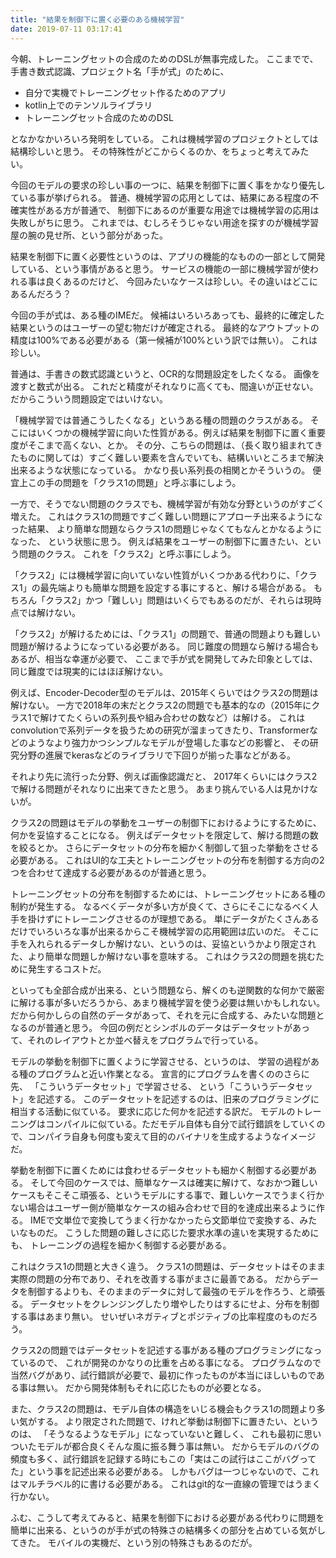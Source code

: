 ```yaml
---
title: "結果を制御下に置く必要のある機械学習"
date: 2019-07-11 03:17:41
---
```


今朝、トレーニングセットの合成のためのDSLが無事完成した。
ここまでで、手書き数式認識、プロジェクト名「手が式」のために、

- 自分で実機でトレーニングセット作るためのアプリ
- kotlin上でのテンソルライブラリ
- トレーニングセット合成のためのDSL

となかなかいろいろ発明をしている。
これは機械学習のプロジェクトとしては結構珍しいと思う。
その特殊性がどこからくるのか、をちょっと考えてみたい。

今回のモデルの要求の珍しい事の一つに、結果を制御下に置く事をかなり優先している事が挙げられる。
普通、機械学習の応用としては、結果にある程度の不確実性がある方が普通で、
制御下にあるのが重要な用途では機械学習の応用は失敗しがちに思う。
これまでは、むしろそうじゃない用途を探すのが機械学習屋の腕の見せ所、という部分があった。

結果を制御下に置く必要性というのは、アプリの機能的なものの一部として開発している、という事情があると思う。
サービスの機能の一部に機械学習が使われる事は良くあるのだけど、
今回みたいなケースは珍しい。その違いはどこにあるんだろう？

今回の手が式は、ある種のIMEだ。
候補はいろいろあっても、最終的に確定した結果というのはユーザーの望む物だけが確定される。
最終的なアウトプットの精度は100%である必要がある（第一候補が100%という訳では無い）。
これは珍しい。

普通は、手書きの数式認識というと、OCR的な問題設定をしたくなる。
画像を渡すと数式が出る。
これだと精度がそれなりに高くても、間違いが正せない。だからこういう問題設定ではいけない。

「機械学習では普通こうしたくなる」というある種の問題のクラスがある。
そこにはいくつかの機械学習に向いた性質がある。例えば結果を制御下に置く重要度がそこまで高くない、とか。
その分、こちらの問題は、（長く取り組まれてきたものに関しては）すごく難しい要素を含んでいても、結構いいところまで解決出来るような状態になっている。
かなり長い系列長の相関とかそういうの。
便宜上この手の問題を「クラス1の問題」と呼ぶ事にしよう。

一方で、そうでない問題のクラスでも、機械学習が有効な分野というのがすごく増えた。
これはクラス1の問題ですごく難しい問題にアプローチ出来るようになった結果、
より簡単な問題ならクラス1の問題じゃなくてもなんとかなるようになった、
という状態に思う。
例えば結果をユーザーの制御下に置きたい、という問題のクラス。
これを「クラス2」と呼ぶ事にしよう。

「クラス2」には機械学習に向いていない性質がいくつかある代わりに、「クラス1」の最先端よりも簡単な問題を設定する事にすると、解ける場合がある。
もちろん「クラス2」かつ「難しい」問題はいくらでもあるのだが、それらは現時点では解けない。

「クラス2」が解けるためには、「クラス1」の問題で、普通の問題よりも難しい問題が解けるようになっている必要がある。
同じ難度の問題なら解ける場合もあるが、相当な幸運が必要で、
ここまで手が式を開発してみた印象としては、同じ難度では現実的にはほぼ解けない。

例えば、Encoder-Decoder型のモデルは、2015年くらいではクラス2の問題は解けない。
一方で2018年の末だとクラス2の問題でも基本的なの（2015年にクラス1で解けてたくらいの系列長や組み合わせの数など）は解ける。
これはconvolutionで系列データを扱うための研究が溜まってきたり、Transformerなどのようなより強力かつシンプルなモデルが登場した事などの影響と、
その研究分野の進展でkerasなどのライブラリで下回りが揃った事などがある。

それより先に流行った分野、例えば画像認識だと、
2017年くらいにはクラス2で解ける問題がそれなりに出来てきたと思う。
あまり挑んでいる人は見かけないが。

クラス2の問題はモデルの挙動をユーザーの制御下におけるようにするために、何かを妥協することになる。
例えばデータセットを限定して、解ける問題の数を絞るとか。
さらにデータセットの分布を細かく制御して狙った挙動をさせる必要がある。
これはUI的な工夫とトレーニングセットの分布を制御する方向の2つを合わせて達成する必要があるのが普通と思う。

トレーニングセットの分布を制御するためには、トレーニングセットにある種の制約が発生する。
なるべくデータが多い方が良くて、さらにそこになるべく人手を掛けずにトレーニングさせるのが理想である。
単にデータがたくさんあるだけでいろいろな事が出来るからこそ機械学習の応用範囲は広いのだ。
そこに手を入れられるデータしか解けない、というのは、妥協というかより限定された、より簡単な問題しか解けない事を意味する。
これはクラス2の問題を挑むために発生するコストだ。

といっても全部合成が出来る、という問題なら、解くのも逆関数的な何かで厳密に解ける事が多いだろうから、あまり機械学習を使う必要は無いかもしれない。
だから何かしらの自然のデータがあって、それを元に合成する、みたいな問題となるのが普通と思う。
今回の例だとシンボルのデータはデータセットがあって、それのレイアウトとか並べ替えをプログラムで行っている。

モデルの挙動を制御下に置くように学習させる、というのは、
学習の過程がある種のプログラムと近い作業となる。
宣言的にプログラムを書くののさらに先、
「こういうデータセット」で学習させる、
という「こういうデータセット」を記述する。
このデータセットを記述するのは、旧来のプログラミングに相当する活動に似ている。
要求に応じた何かを記述する訳だ。
モデルのトレーニングはコンパイルに似ている。ただモデル自体も自分で試行錯誤をしていくので、コンパイラ自身も何度も変えて目的のバイナリを生成するようなイメージだ。

挙動を制御下に置くためには食わせるデータセットも細かく制御する必要がある。
そして今回のケースでは、簡単なケースは確実に解けて、なおかつ難しいケースもそこそこ頑張る、というモデルにする事で、難しいケースでうまく行かない場合はユーザー側が簡単なケースの組み合わせで目的を達成出来るように作る。
IMEで文単位で変換してうまく行かなかったら文節単位で変換する、みたいなものだ。
こうした問題の難しさに応じた要求水準の違いを実現するためにも、
トレーニングの過程を細かく制御する必要がある。

これはクラス1の問題と大きく違う。
クラス1の問題は、データセットはそのまま実際の問題の分布であり、それを改善する事がまさに最善である。
だからデータを制御するよりも、そのままのデータに対して最強のモデルを作ろう、と頑張る。
データセットをクレンジングしたり増やしたりはするにせよ、分布を制御する事はあまり無い。
せいぜいネガティブとポジティブの比率程度のものだろう。

クラス2の問題ではデータセットを記述する事がある種のプログラミングになっているので、
これが開発のかなりの比重を占める事になる。
プログラムなので当然バグがあり、試行錯誤が必要で、最初に作ったものが本当にほしいものである事は無い。
だから開発体制もそれに応じたものが必要となる。

また、クラス2の問題は、モデル自体の構造をいじる機会もクラス1の問題より多い気がする。
より限定された問題で、けれど挙動は制御下に置きたい、というのは、
「そうなるようなモデル」になっていないと難しく、
これも最初に思いついたモデルが都合良くそんな風に振る舞う事は無い。
だからモデルのバグの頻度も多く、試行錯誤を記録する時にもこの「実はこの試行はここがバグってた」という事を記述出来る必要がある。
しかもバグは一つじゃないので、これはマルチラベル的に書ける必要がある。
これはgit的な一直線の管理ではうまく行かない。

ふむ、こうして考えてみると、結果を制御下における必要がある代わりに問題を簡単に出来る、というのが手が式の特殊さの結構多くの部分を占めている気がしてきた。
モバイルの実機だ、という別の特殊さもあるのだが。
